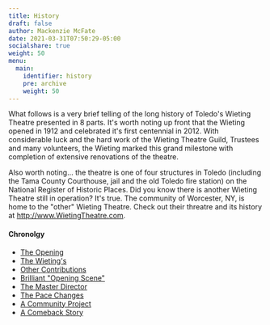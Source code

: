 ```yaml
---
title: History
draft: false
author: Mackenzie McFate
date: 2021-03-31T07:50:29-05:00
socialshare: true
weight: 50
menu:
  main:
    identifier: history
    pre: archive
    weight: 50
---
```


What follows is a very brief telling of the long history of Toledo's Wieting Theatre presented in 8 parts. It's worth noting up front that the Wieting opened in 1912 and celebrated it's first centennial in 2012. With considerable luck and the hard work of the Wieting Theatre Guild, Trustees and many volunteers, the Wieting marked this grand milestone with completion of extensive renovations of the theatre.

Also worth noting... the theatre is one of four structures in Toledo (including the Tama County Courthouse, jail and the old Toledo fire station) on the National Register of Historic Places. Did you know there is another Wieting Theatre still in operation? It's true. The community of Worcester, NY, is home to the "other" Wieting Theatre. Check out their threatre and its history at http://www.WietingTheatre.com.

#### Chronolgy
  - [The Opening](/history/the-opening/)
  - [The Wieting's](/history/the-wietings/)
  - [Other Contributions](/history/other-contributions/)
  - [Brilliant "Opening Scene"](/history/brilliant-opening-scene/)
  - [The Master Director](/history/the-master-director/)
  - [The Pace Changes](/history/the-pace-changes/)
  - [A Community Project](/history/a-community-project/)
  - [A Comeback Story](/history/a-comeback-story/)
